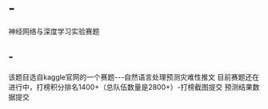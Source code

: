 # -
神经网络与深度学习实验赛题
## -
该题目选自kaggle官网的一个赛题---自然语言处理预测灾难性推文
目前赛题还在进行中，打榜积分排名1400+（总队伍数量是2800+）-打榜截图提交
预测结果数据提交
